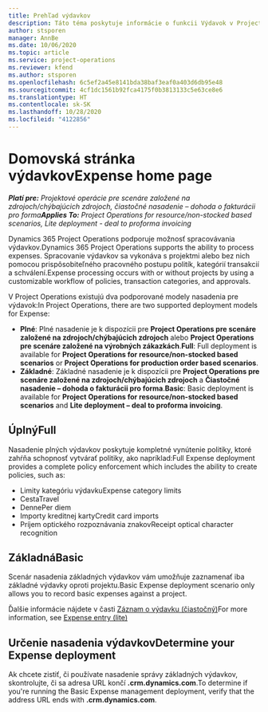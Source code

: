 ```yaml
---
title: Prehľad výdavkov
description: Táto téma poskytuje informácie o funkcii Výdavok v Project Operations.
author: stsporen
manager: AnnBe
ms.date: 10/06/2020
ms.topic: article
ms.service: project-operations
ms.reviewer: kfend
ms.author: stsporen
ms.openlocfilehash: 6c5ef2a45e8141bda38baf3eaf0a403d6db95e48
ms.sourcegitcommit: 4cf1dc1561b92fca4175f0b3813133c5e63ce8e6
ms.translationtype: HT
ms.contentlocale: sk-SK
ms.lasthandoff: 10/28/2020
ms.locfileid: "4122856"
---
```

# <a name="expense-home-page"></a><span data-ttu-id="7cb25-103">Domovská stránka výdavkov</span><span class="sxs-lookup"><span data-stu-id="7cb25-103">Expense home page</span></span>

<span data-ttu-id="7cb25-104">_**Platí pre:** Projektové operácie pre scenáre založené na zdrojoch/chýbajúcich zdrojoch, čiastočné nasadenie – dohoda o fakturácii pro forma_</span><span class="sxs-lookup"><span data-stu-id="7cb25-104">_**Applies To:** Project Operations for resource/non-stocked based scenarios, Lite deployment - deal to proforma invoicing_</span></span>


<span data-ttu-id="7cb25-105">Dynamics 365 Project Operations podporuje možnosť spracovávania výdavkov.</span><span class="sxs-lookup"><span data-stu-id="7cb25-105">Dynamics 365 Project Operations supports the ability to process expenses.</span></span> <span data-ttu-id="7cb25-106">Spracovanie výdavkov sa vykonáva s projektmi alebo bez nich pomocou prispôsobiteľného pracovného postupu politík, kategórií transakcií a schválení.</span><span class="sxs-lookup"><span data-stu-id="7cb25-106">Expense processing occurs with or without projects by using a customizable workflow of policies, transaction categories, and approvals.</span></span>

<span data-ttu-id="7cb25-107">V Project Operations existujú dva podporované modely nasadenia pre výdavok:</span><span class="sxs-lookup"><span data-stu-id="7cb25-107">In Project Operations, there are two supported deployment models for Expense:</span></span> 

- <span data-ttu-id="7cb25-108">**Plné**: Plné nasadenie je k dispozícii pre **Project Operations pre scenáre založené na zdrojoch/chýbajúcich zdrojoch** alebo **Project Operations pre scenáre založené na výrobných zákazkách**.</span><span class="sxs-lookup"><span data-stu-id="7cb25-108">**Full**: Full deployment is available for **Project Operations for resource/non-stocked based scenarios** or **Project Operations for production order based scenarios**.</span></span>
- <span data-ttu-id="7cb25-109">**Základné**: Základné nasadenie je k dispozícii pre **Project Operations pre scenáre založené na zdrojoch/chýbajúcich zdrojoch** a **Čiastočné nasadenie – dohoda o fakturácii pro forma**.</span><span class="sxs-lookup"><span data-stu-id="7cb25-109">**Basic**: Basic deployment is available for **Project Operations for resource/non-stocked based scenarios** and **Lite deployment – deal to proforma invoicing**.</span></span>

## <a name="full"></a><span data-ttu-id="7cb25-110">Úplný</span><span class="sxs-lookup"><span data-stu-id="7cb25-110">Full</span></span> 
<span data-ttu-id="7cb25-111">Nasadenie plných výdavkov poskytuje kompletné vynútenie politiky, ktoré zahŕňa schopnosť vytvárať politiky, ako napríklad:</span><span class="sxs-lookup"><span data-stu-id="7cb25-111">Full Expense deployment provides a complete policy enforcement which includes the ability to create policies, such as:</span></span>

  - <span data-ttu-id="7cb25-112">Limity kategóriu výdavku</span><span class="sxs-lookup"><span data-stu-id="7cb25-112">Expense category limits</span></span>
  - <span data-ttu-id="7cb25-113">Cesta</span><span class="sxs-lookup"><span data-stu-id="7cb25-113">Travel</span></span>
  - <span data-ttu-id="7cb25-114">Denne</span><span class="sxs-lookup"><span data-stu-id="7cb25-114">Per diem</span></span>
  - <span data-ttu-id="7cb25-115">Importy kreditnej karty</span><span class="sxs-lookup"><span data-stu-id="7cb25-115">Credit card imports</span></span>
  - <span data-ttu-id="7cb25-116">Príjem optického rozpoznávania znakov</span><span class="sxs-lookup"><span data-stu-id="7cb25-116">Receipt optical character recognition</span></span>

## <a name="basic"></a><span data-ttu-id="7cb25-117">Základná</span><span class="sxs-lookup"><span data-stu-id="7cb25-117">Basic</span></span> 
<span data-ttu-id="7cb25-118">Scenár nasadenia základných výdavkov vám umožňuje zaznamenať iba základné výdavky oproti projektu.</span><span class="sxs-lookup"><span data-stu-id="7cb25-118">Basic Expense deployment scenario only allows you to record basic expenses against a project.</span></span> 

<span data-ttu-id="7cb25-119">Ďalšie informácie nájdete v časti [Záznam o výdavku (čiastočný)](basic-expense.md)</span><span class="sxs-lookup"><span data-stu-id="7cb25-119">For more information, see [Expense entry (lite)](basic-expense.md)</span></span>

## <a name="determine-your-expense-deployment"></a><span data-ttu-id="7cb25-120">Určenie nasadenia výdavkov</span><span class="sxs-lookup"><span data-stu-id="7cb25-120">Determine your Expense deployment</span></span>
<span data-ttu-id="7cb25-121">Ak chcete zistiť, či používate nasadenie správy základných výdavkov, skontrolujte, či sa adresa URL končí **.crm.dynamics.com**.</span><span class="sxs-lookup"><span data-stu-id="7cb25-121">To determine if you're running the Basic Expense management deployment, verify that the address URL ends with **.crm.dynamics.com**.</span></span> 
